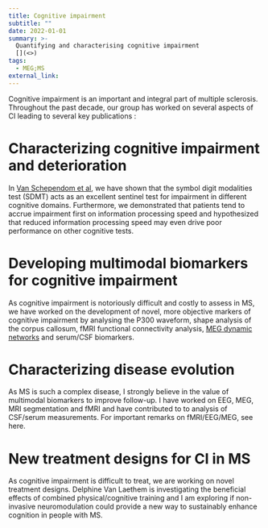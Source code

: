 ```yaml
---
title: Cognitive impairment
subtitle: ""
date: 2022-01-01
summary: >-
  Quantifying and characterising cognitive impairment 
  [](<>)
tags:
  - MEG;MS
external_link: 
---
```

Cognitive impairment is an important and integral part of multiple sclerosis. Throughout the past decade, our group has worked on several aspects of CI leading to several key publications :

# Characterizing cognitive impairment and deterioration
In [Van Schependom et al](../../publication/pmid-24850580/pmid-24850580.pdf), we have shown that the symbol digit modalities test (SDMT) acts as an excellent sentinel test for impairment in different cognitive domains. Furthermore, we demonstrated that patients tend to accrue impairment first on information processing speed and hypothesized that reduced information processing speed may even drive poor performance on other cognitive tests. 

# Developing multimodal biomarkers for cognitive impairment
As cognitive impairment is notoriously difficult and costly to assess in MS, we have worked on the development of novel, more objective markers of cognitive impairment by analysing the P300 waveform, shape analysis of the corpus callosum,  fMRI functional connectivity analysis, [MEG dynamic networks](../../publication/pmid-31361073/pmid-31361073.pdf) and serum/CSF biomarkers. 

# Characterizing disease evolution
As MS is such a complex disease, I strongly believe in the value of multimodal biomarkers to improve follow-up. I have worked on EEG, MEG, MRI segmentation and fMRI and have contributed to to analysis of CSF/serum measurements. For important remarks on fMRI/EEG/MEG, see here. 

# New treatment designs for CI in MS
As cognitive impairment is difficult to treat, we are working on novel treatment designs. Delphine Van Laethem is investigating the beneficial effects of combined physical/cognitive training and I am exploring if non-invasive neuromodulation could provide a new way to sustainably enhance cognition in people with MS. 